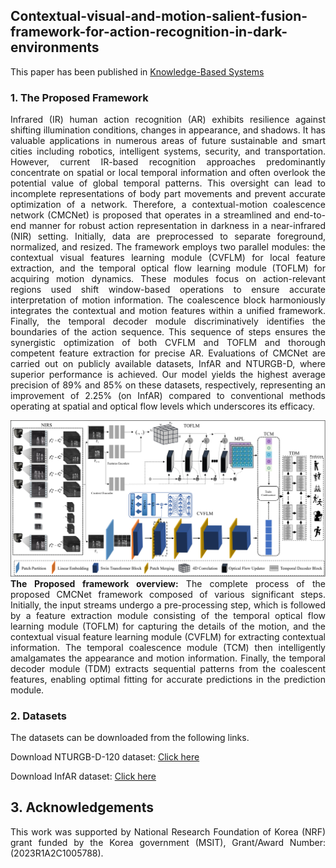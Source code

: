 
<div align="justify">

## Contextual-visual-and-motion-salient-fusion-framework-for-action-recognition-in-dark-environments


This paper has been published in [Knowledge-Based Systems](https://www.sciencedirect.com/journal/knowledge-based-systems)

### 1. The Proposed Framework
Infrared (IR) human action recognition (AR) exhibits resilience against shifting illumination conditions, changes in appearance, and shadows. It has valuable applications in numerous areas of future sustainable and smart cities including robotics, intelligent systems, security, and transportation. However, current IR-based recognition approaches predominantly concentrate on spatial or local temporal information and often overlook the potential value of global temporal patterns. This oversight can lead to incomplete representations of body part movements and prevent accurate optimization of a network. Therefore, a contextual-motion coalescence network (CMCNet) is proposed that operates in a streamlined and end-to-end manner for robust action representation in darkness in a near-infrared (NIR) setting. Initially, data are preprocessed to separate foreground, normalized, and resized. The framework employs two parallel modules: the contextual visual features learning module (CVFLM) for local feature extraction, and the temporal optical flow learning module (TOFLM) for acquiring motion dynamics. These modules focus on action-relevant regions used shift window-based operations to ensure accurate interpretation of motion information. The coalescence block harmoniously integrates the contextual and motion features within a unified framework. Finally, the temporal decoder module discriminatively identifies the boundaries of the action sequence. This sequence of steps ensures the synergistic optimization of both CVFLM and TOFLM and thorough competent feature extraction for precise AR. Evaluations of CMCNet are carried out on publicly available datasets, InfAR and NTURGB-D, where superior performance is achieved. Our model yields the highest average precision of 89% and 85% on these datasets, respectively, representing an improvement of 2.25% (on InfAR) compared to conventional methods operating at spatial and optical flow levels which underscores its efficacy.

![](Materials/Framework.png)
**The Proposed framework overview:** The complete process of the proposed CMCNet framework composed of various significant steps. Initially, the input streams undergo a pre-processing step, which is followed by a feature extraction module consisting of the temporal optical flow learning module (TOFLM) for capturing the details of the motion, and the contextual visual feature learning module (CVFLM) for extracting contextual information. The temporal coalescence module (TCM) then intelligently amalgamates the appearance and motion information. Finally, the temporal decoder module (TDM) extracts sequential patterns from the coalescent features, enabling optimal fitting for accurate predictions in the prediction module.

### 2. Datasets
The datasets can be downloaded from the following links.

Download NTURGB-D-120 dataset: [Click here](https://rose1.ntu.edu.sg/dataset/actionRecognition/)

Download InfAR dataset: [Click here](https://www.sciencedirect.com/science/article/pii/S0925231216307044)




## 3. Acknowledgements
This work was supported by National Research Foundation of Korea (NRF) grant funded by the Korea government (MSIT), Grant/Award Number:(2023R1A2C1005788).
